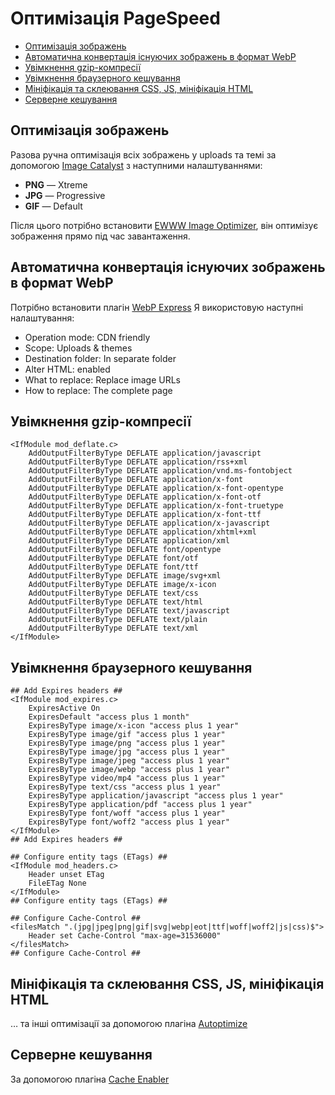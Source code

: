 # Оптимізація PageSpeed

* [Оптимізація зображень](#оптимізація-зображень)
* [Автоматична конвертація існуючих зображень в формат WebP](#автоматична-конвертація-існуючих-зображень-в-формат-webp)
* [Увімкнення gzip-компресії](#увімкнення-gzip-компресії)
* [Увімкнення браузерного кешування](#увімкнення-браузерного-кешування)
* [Мініфікація та склеювання CSS, JS, мініфікація HTML](#мініфікація-та-склеювання-css-js-мініфікація-html)
* [Серверне кешування](#серверне-кешування)

## Оптимізація зображень
Разова ручна оптимізація всіх зображень у uploads та темі за допомогою [Image Catalyst](https://github.com/lorents17/iCatalyst) з наступними налаштуваннями:

* **PNG** — Xtreme
* **JPG** — Progressive
* **GIF** — Default

Після цього потрібно встановити [EWWW Image Optimizer](https://wordpress.org/plugins/ewww-image-optimizer/), він оптимізує зображення прямо під час завантаження.

## Автоматична конвертація існуючих зображень в формат WebP
Потрібно встановити плагін [WebP Express](https://wordpress.org/plugins/webp-express/)
Я використовую наступні налаштування:
* Operation mode: CDN friendly
* Scope: Uploads & themes
* Destination folder: In separate folder
* Alter HTML: enabled
* What to replace: Replace image URLs
* How to replace: The complete page

## Увімкнення gzip-компресії
```
<IfModule mod_deflate.c>
	AddOutputFilterByType DEFLATE application/javascript
	AddOutputFilterByType DEFLATE application/rss+xml
	AddOutputFilterByType DEFLATE application/vnd.ms-fontobject
	AddOutputFilterByType DEFLATE application/x-font
	AddOutputFilterByType DEFLATE application/x-font-opentype
	AddOutputFilterByType DEFLATE application/x-font-otf
	AddOutputFilterByType DEFLATE application/x-font-truetype
	AddOutputFilterByType DEFLATE application/x-font-ttf
	AddOutputFilterByType DEFLATE application/x-javascript
	AddOutputFilterByType DEFLATE application/xhtml+xml
	AddOutputFilterByType DEFLATE application/xml
	AddOutputFilterByType DEFLATE font/opentype
	AddOutputFilterByType DEFLATE font/otf
	AddOutputFilterByType DEFLATE font/ttf
	AddOutputFilterByType DEFLATE image/svg+xml
	AddOutputFilterByType DEFLATE image/x-icon
	AddOutputFilterByType DEFLATE text/css
	AddOutputFilterByType DEFLATE text/html
	AddOutputFilterByType DEFLATE text/javascript
	AddOutputFilterByType DEFLATE text/plain
	AddOutputFilterByType DEFLATE text/xml
</IfModule>
```

## Увімкнення браузерного кешування
```
## Add Expires headers ##
<IfModule mod_expires.c>
	ExpiresActive On
	ExpiresDefault "access plus 1 month"
	ExpiresByType image/x-icon "access plus 1 year"
	ExpiresByType image/gif "access plus 1 year"
	ExpiresByType image/png "access plus 1 year"
	ExpiresByType image/jpg "access plus 1 year"
	ExpiresByType image/jpeg "access plus 1 year"
	ExpiresByType image/webp "access plus 1 year"
	ExpiresByType video/mp4 "access plus 1 year"
	ExpiresByType text/css "access plus 1 year"
	ExpiresByType application/javascript "access plus 1 year"
	ExpiresByType application/pdf "access plus 1 year"
	ExpiresByType font/woff "access plus 1 year"
	ExpiresByType font/woff2 "access plus 1 year"
</IfModule>
## Add Expires headers ##

## Configure entity tags (ETags) ##
<IfModule mod_headers.c>
	Header unset ETag
	FileETag None
</IfModule>
## Configure entity tags (ETags) ##

## Configure Cache-Control ##
<filesMatch ".(jpg|jpeg|png|gif|svg|webp|eot|ttf|woff|woff2|js|css)$">
	Header set Cache-Control "max-age=31536000"
</filesMatch>
## Configure Cache-Control ##
```

## Мініфікація та склеювання CSS, JS, мініфікація HTML
… та інші оптимізації за допомогою плагіна [Autoptimize](https://wordpress.org/plugins/autoptimize/)

## Серверне кешування
За допомогою плагіна [Cache Enabler](https://wordpress.org/plugins/cache-enabler/)
